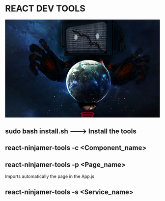 # REACT DEV TOOLS

<img src="logo.jpg"></img>

## sudo bash install.sh ---> Install the tools

##  react-ninjamer-tools -c <Component_name>

##  react-ninjamer-tools -p <Page_name>

Imports automatically the page in the App.js

##  react-ninjamer-tools -s <Service_name>

